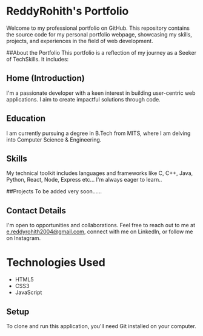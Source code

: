 # ReddyRohith's Portfolio

Welcome to my professional portfolio on GitHub. 
This repository contains the source code for my personal portfolio webpage, 
showcasing my skills, projects, and experiences in the field of web development.

##About the Portfolio
This portfolio is a reflection of my journey as a Seeker of TechSkills. It includes:

## Home (Introduction)
I'm a passionate developer with a keen interest in building user-centric web applications. 
I aim to create impactful solutions through code.

## Education
I am currently pursuing a degree in B.Tech from MITS, where I am delving into Computer Science & Engineering.

## Skills
My technical toolkit includes languages and frameworks like C, C++, Java, Python, React, Node, Express etc... 
I'm always eager to learn..

##Projects
To be added very soon......

## Contact Details
I'm open to opportunities and collaborations. 
Feel free to reach out to me at e.reddyrohith2004@gmail.com, connect with me on LinkedIn, or follow me on Instagram.

# Technologies Used

- HTML5
- CSS3
- JavaScript

## Setup

To clone and run this application, you'll need Git installed on your computer.
